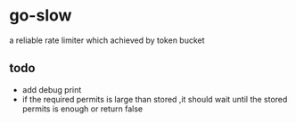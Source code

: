 # go-slow
a reliable rate limiter which achieved by token bucket

## todo
* add debug print
* if the required permits is large than stored ,it should wait until the stored permits is enough or return false 